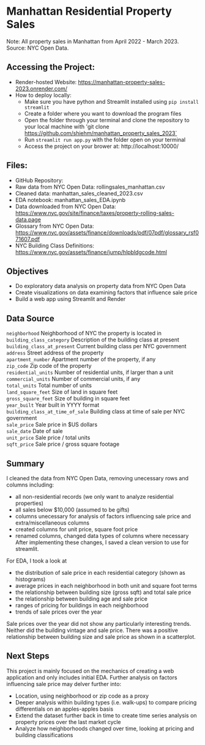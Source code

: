 # Manhattan Residential Property Sales
Note: All property sales in Manhattan from April 2022 - March 2023. 
Source: NYC Open Data. 

## Accessing the Project:
- Render-hosted Website: https://manhattan-property-sales-2023.onrender.com/
- How to deploy locally:
    - Make sure you have python and Streamlit installed using `pip install streamlit`
    - Create a folder where you want to download the program files  
    - Open the folder through your terminal and clone the repository to your local machine with 'git clone https://github.com/shiehm/manhattan_property_sales_2023`
    - Run `streamlit run app.py` with the folder open on your terminal
    - Access the project on your brower at: http://localhost:10000/

## Files:
- GitHub Repository: 
- Raw data from NYC Open Data: rollingsales_manhattan.csv
- Cleaned data: manhattan_sales_cleaned_2023.csv
- EDA notebook: manhattan_sales_EDA.ipynb
- Data downloaded from NYC Open Data: https://www.nyc.gov/site/finance/taxes/property-rolling-sales-data.page
- Glossary from NYC Open Data: https://www.nyc.gov/assets/finance/downloads/pdf/07pdf/glossary_rsf071607.pdf
- NYC Building Class Definitions: https://www.nyc.gov/assets/finance/jump/hlpbldgcode.html

## Objectives
- Do exploratory data analysis on property data from NYC Open Data
- Create visualizations on data examining factors that influence sale price
- Build a web app using Streamlit and Render

## Data Source
`neighborhood` Neighborhood of NYC the property is located in \
`building_class_category` Description of the building class at present \
`building_class_at_present` Current building class per NYC government \
`address` Street address of the property \
`apartment_number` Apartment number of the property, if any \
`zip_code` Zip code of the property \
`residential_units` Number of residential units, if larger than a unit \
`commercial_units` Number of commercial units, if any \
`total_units` Total number of units \
`land_square_feet` Size of land in square feet \
`gross_square_feet` Size of building in square feet \
`year_built` Year built in YYYY format \
`building_class_at_time_of_sale` Building class at time of sale per NYC government \
`sale_price` Sale price in $US dollars \
`sale_date` Date of sale \
`unit_price` Sale price / total units \
`sqft_price` Sale price / gross square footage 

## Summary
I cleaned the data from NYC Open Data, removing unecessary rows and columns including: 
- all non-residential records (we only want to analyze residential properties)
- all sales below $10,000 (assumed to be gifts)
- columns unecessary for analysis of factors influencing sale price and extra/miscellaneous columns 
- created columns for unit price, square foot price
- renamed columns, changed data types of columns where necessary
After implementing these changes, I saved a clean version to use for streamlit. 

For EDA, I took a look at 
- the distribution of sale price in each residential category (shown as histograms)
- average prices in each neighborhood in both unit and square foot terms
- the relationship between building size (gross sqft) and total sale price
- the relationship between building age and sale price
- ranges of pricing for buildings in each neighborhood
- trends of sale prices over the year

Sale prices over the year did not show any particularly interesting trends. Neither did the building vintage and sale price. There was a positive relationship between building size and sale price as shown in a scatterplot. 

## Next Steps
This project is mainly focused on the mechanics of creating a web application and only includes initial EDA. Further analysis on factors influencing sale price may delver further into:
- Location, using neighborhood or zip code as a proxy 
- Deeper analysis within building types (i.e. walk-ups) to compare pricing differentials on an apples-apples basis 
- Extend the dataset further back in time to create time series analysis on property prices over the last market cycle
- Analyze how neighborhoods changed over time, looking at pricing and building classifications    